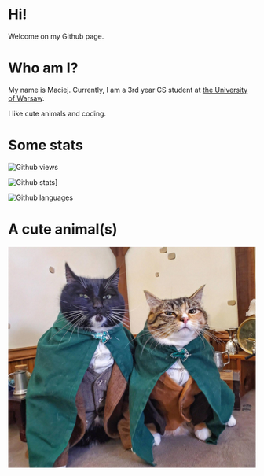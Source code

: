 # Hi!
Welcome on my Github page.

# Who am I?
My name is Maciej. Currently, I am a 3rd year CS student at [the University of Warsaw](https://www.mimuw.edu.pl/en).

I like cute animals and coding.

# Some stats
![Github views](https://komarev.com/ghpvc/?username=macher259)

![Github stats](https://github-readme-stats.vercel.app/api?username=macher259&show_icons=true&theme=tokyonight)]

![Github languages](https://github-readme-stats.vercel.app/api/top-langs/?username=macher259&count_private=true&include_all_commits=true&theme=tokyonight&layout=compact&langs_count=8)

# A cute animal(s)
![Image](https://github.com/macher259/macher259/blob/main/cats.jpg)
